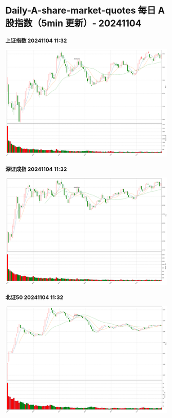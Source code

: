 
# Daily-A-share-market-quotes 每日 A 股指数（5min 更新）- 20241104

### 上证指数 20241104 11:32
![](./fig/2024/11/20241104-sh000001.png)

### 深证成指 20241104 11:32
![](./fig/2024/11/20241104-sz399001.png)

### 北证50 20241104 11:32
![](./fig/2024/11/20241104-bj899050.png)
